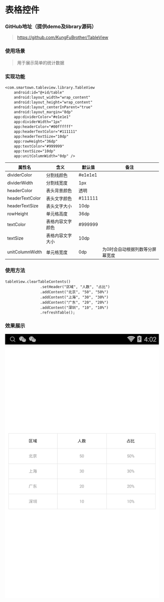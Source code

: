 # 表格控件

### GitHub地址（提供demo及library源码）
> https://github.com/KungFuBrother/TableView

### 使用场景
> 用于展示简单的统计数据

### 实现功能
    <com.smartown.tableview.library.TableView
        android:id="@+id/table"
        android:layout_width="wrap_content"
        android:layout_height="wrap_content"
        android:layout_centerInParent="true"
        android:layout_margin="8dp"
        app:dividerColor="#e1e1e1"
        app:dividerWidth="1px"
        app:headerColor="#00ffffff"
        app:headerTextColor="#111111"
        app:headerTextSize="10dp"
        app:rowHeight="36dp"
        app:textColor="#999999"
        app:textSize="10dp"
        app:unitColumnWidth="0dp" />

属性名|含义|默认值|备注
---|---|---|---
dividerColor|分割线颜色|#e1e1e1|
dividerWidth|分割线宽度|1px|
headerColor|表头背景颜色|透明|
headerTextColor|表头文字颜色|#111111|
headerTextSize|表头文字大小|10dp|
rowHeight|单元格高度|36dp|
textColor|表格内容文字颜色|#999999|
textSize|表格内容文字大小|10dp|
unitColumnWidth|单元格宽度|0dp|为0时会自动根据列数等分屏幕宽度

### 使用方法
    tableView.clearTableContents()
                    .setHeader("区域", "人数", "占比")
                    .addContent("北京", "50", "50%")
                    .addContent("上海", "30", "30%")
                    .addContent("广东", "20", "20%")
                    .addContent("深圳", "10", "10%")
                    .refreshTable();
### 效果展示
![](./image/demo.png)